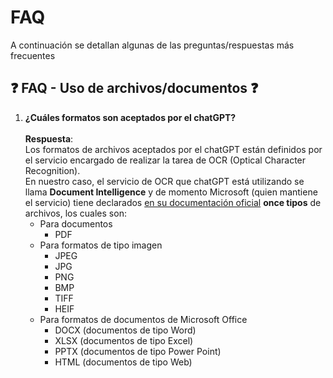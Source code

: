 # FAQ

A continuación se detallan algunas de las preguntas/respuestas más frecuentes

## ❓ FAQ - Uso de archivos/documentos ❓

1. **¿Cuáles formatos son aceptados por el chatGPT?** \
  \
  **Respuesta**: \
  Los formatos de archivos aceptados por el chatGPT están definidos por el servicio encargado de realizar la tarea de OCR (Optical Character Recognition). \
  En nuestro caso, el servicio de OCR que chatGPT está utilizando se llama **Document Intelligence** y de momento Microsoft (quien mantiene el servicio) tiene declarados [en su documentación oficial](https://learn.microsoft.com/en-us/azure/ai-services/document-intelligence/concept-read?view=doc-intel-4.0.0#input-requirements) **once tipos** de archivos, los cuales son:
    - Para documentos
        - PDF
    - Para formatos de tipo imagen
        - JPEG
        - JPG
        - PNG
        - BMP
        - TIFF
        - HEIF
    - Para formatos de documentos de Microsoft Office
        - DOCX (documentos de tipo Word)
        - XLSX (documentos de tipo Excel)
        - PPTX (documentos de tipo Power Point)
        - HTML (documentos de tipo Web)
